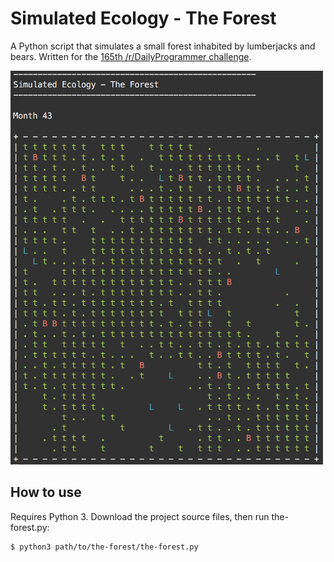 # Simulated Ecology - The Forest #

A Python script that simulates a small forest inhabited by lumberjacks and bears. Written for the [165th /r/DailyProgrammer challenge](https://www.reddit.com/r/dailyprogrammer/comments/27h53e/662014_challenge_165_hard_simulated_ecology_the/).

<img src="simulation-image.png" alt="Simulation Image" width=500>

## How to use ##

Requires Python 3. Download the project source files, then run the-forest.py:

    $ python3 path/to/the-forest/the-forest.py
